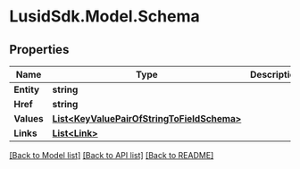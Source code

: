 # LusidSdk.Model.Schema
## Properties

Name | Type | Description | Notes
------------ | ------------- | ------------- | -------------
**Entity** | **string** |  | [optional] 
**Href** | **string** |  | [optional] 
**Values** | [**List&lt;KeyValuePairOfStringToFieldSchema&gt;**](KeyValuePairOfStringToFieldSchema.md) |  | [optional] 
**Links** | [**List&lt;Link&gt;**](Link.md) |  | [optional] 

[[Back to Model list]](../README.md#documentation-for-models) [[Back to API list]](../README.md#documentation-for-api-endpoints) [[Back to README]](../README.md)

